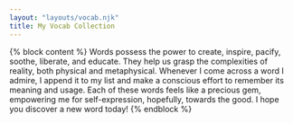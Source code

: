 ```yaml
---
layout: "layouts/vocab.njk"
title: My Vocab Collection
---
```


{% block content %}
Words possess the power to create, inspire, pacify, soothe, liberate, and educate. They help us grasp the complexities of reality, both physical and metaphysical. Whenever I come across a word I admire, I append it to my list and make a conscious effort to remember its meaning and usage. Each of these words feels like a precious gem, empowering me for self-expression, hopefully, towards the good. I hope you discover a new word today!
{% endblock %}
